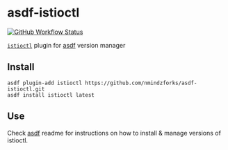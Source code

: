 # asdf-istioctl

[![GitHub Workflow Status](https://img.shields.io/github/workflow/status/nmindzforks/asdf-istioctl/Main%20Workflow?style=flat-square)](https://github.com/nmindzforks/asdf-istioctl/actions)

[`istioctl`][util] plugin for [asdf](https://github.com/asdf-vm/asdf) version manager

## Install

```
asdf plugin-add istioctl https://github.com/nmindzforks/asdf-istioctl.git
asdf install istioctl latest
```

## Use

Check [asdf](https://github.com/asdf-vm/asdf) readme for instructions on how to install & manage versions of istioctl.

[util]: https://istio.io/docs/reference/commands/istioctl
